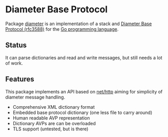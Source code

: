 # Diameter Base Protocol

Package [diameter](http://godoc.org/github.com/fiorix/go-diameter) is an
implementation of a stack and
[Diameter Base Protocol (rfc3588)](http://tools.ietf.org/html/rfc3588)
for the [Go programming language](http://golang.org).

## Status

It can parse dictionaries and read and write messages, but still needs a lot
of work.

## Features

This package implements an API based on [net/http](http://golang.org/pkg/net/http/)
aiming for simplicity of diameter message handling.

- Comprehensive XML dictionary format
- Embedded base protocol dictionary (one less file to carry around)
- Human readable AVP representation
- Dictionary AVPs are can be overloaded
- TLS support (untested, but is there)
